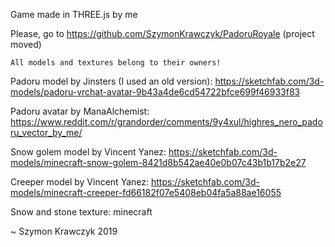 Game made in THREE.js by me

Please, go to https://github.com/SzymonKrawczyk/PadoruRoyale
(project moved)

~~~
All models and textures belong to their owners!
~~~


Padoru model by Jinsters (I used an old version): https://sketchfab.com/3d-models/padoru-vrchat-avatar-9b43a4de6cd54722bfce699f46933f83

Padoru avatar by ManaAlchemist: https://www.reddit.com/r/grandorder/comments/9y4xul/highres_nero_padoru_vector_by_me/


Snow golem model by Vincent Yanez: https://sketchfab.com/3d-models/minecraft-snow-golem-8421d8b542ae40e0b07c43b1b17b2e27

Creeper model by Vincent Yanez: https://sketchfab.com/3d-models/minecraft-creeper-fd66182f07e5408eb04fa5a88ae16055

Snow and stone texture: minecraft

~
Szymon Krawczyk 2019
